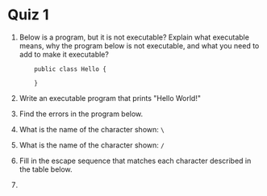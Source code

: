# Quiz 1

1. Below is a program, but it is not executable? Explain what executable means, why the program below is not executable, and what you need to add to make it executable?
    ```
        public class Hello {

        }
    ```

2. Write an executable program that prints "Hello World!"

3. Find the errors in the program below.

4. What is the name of the character shown: `\`

5. What is the name of the character shown: `/`

6. Fill in the escape sequence that matches each character described in the table below.

7. 
